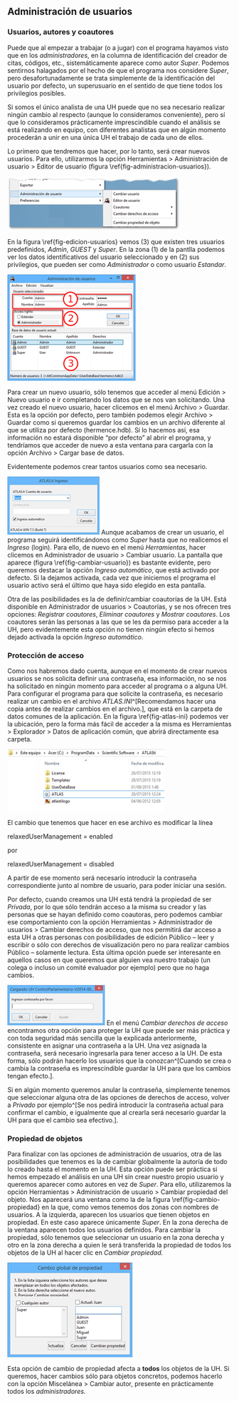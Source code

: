## Administración de usuarios

### Usuarios, autores y coautores

Puede que al empezar a trabajar (o a jugar) con el programa hayamos visto que en los *administradores*, en la columna de identificación del creador de citas, códigos, etc., sistemáticamente aparece como autor *Super*. Podemos sentirnos halagados por el hecho de que el programa nos considere *Super*, pero desafortunadamente se trata simplemente de la identificación del usuario por defecto, un superusuario en el sentido de que tiene todos los privilegios posibles.

Si somos el único analista de una UH puede que no sea necesario realizar ningún cambio al respecto (aunque lo consideramos conveniente), pero sí que lo consideramos prácticamente imprescindible cuando el análisis se está realizando en equipo, con diferentes analistas que en algún momento procederán a unir en una única UH el trabajo de cada uno de ellos.

Lo primero que tendremos que hacer, por lo tanto, será crear nuevos usuarios. Para ello, utilizarmos la opción Herramientas &gt; Administración de usuario &gt; Editor de usuario (figura \ref{fig-administracion-usuarios}).

![Administración de usuarios\label{fig-administracion-usuarios}](images/image-162.png)

En la figura \ref{fig-edicion-usuarios} vemos (3) que existen tres usuarios predefinidos, *Admin*, *GUEST* y *Super*. En la zona (1) de la pantlla podemos ver los datos identificativos del usuario seleccionado y en (2) sus privilegios, que pueden ser como *Administrador* o como usuario *Estandar*.

![Edición de usuarios\label{fig-edicion-usuarios}](images/image-163.png)

Para crear un nuevo usuario, sólo tenemos que acceder al menú Edición &gt; Nuevo usuario e ir completando los datos que se nos van solicitando. Una vez creado el nuevo usuario, hacer clicemos en el menú Archivo &gt; Guardar. Esta es la opción por defecto, pero también podemos elegir Archivo &gt; Guardar como si queremos guardar los cambios en un archivo diferente al que se utiliza por defecto (hermence.hdb). Si lo hacemos así, esa información no estará disponible “por defecto” al abrir el programa, y tendríamos que acceder de nuevo a esta ventana para cargarla con la opción Archivo &gt; Cargar base de datos.

Evidentemente podemos crear tantos usuarios como sea necesario.

![Cambiar usuario\label{fig-cambiar-usuario}](images/image-164.png) Aunque acabamos de crear un usuario, el programa seguirá identificándonos como *Super* hasta que no realicemos el *Ingreso* (login). Para ello, de nuevo en el menú *Herramientas*, hacer clicemos en Administrador de usuario &gt; Cambiar usuario. La pantalla que aparece (figura \ref{fig-cambiar-usuario}) es bastante evidente, pero queremos destacar la opción *Ingreso automático*, que está activado por defecto. Si la dejamos activada, cada vez que iniciemos el programa el usuario activo será el último que haya sido elegido en esta pantalla.

Otra de las posibilidades es la de definir/cambiar coautorías de la UH. Está disponible en Administrador de usuarios &gt; Coautorías, y se nos ofrecen tres opciones: *Registrar coautores*, *Eliminar coautores* y *Mostrar coautores*. Los coautores serán las personas a las que se les da permiso para acceder a la UH, pero evidentemente esta opción no tienen ningún efecto si hemos dejado activada la opción *Ingreso automático*.

### Protección de acceso

Como nos habremos dado cuenta, aunque en el momento de crear nuevos usuarios se nos solicita definir una contraseña, esa información, no se nos ha solicitado en ningún momento para acceder al programa o a alguna UH. Para configurar el programa para que solicite la contraseña, es necesario realizar un cambio en el archivo *ATLAS.INI*^[Recomendamos hacer una copia antes de realizar cambios en el archivo.]*,* que está en la carpeta de datos comunes de la aplicación. En la figura \ref{fig-atlas-ini} podemos ver la ubicación, pero la forma más fácil de acceder a la misma es Herramientas &gt; Explorador &gt; Datos de aplicación común, que abrirá directamente esa carpeta.

![Archivo ATLAS.INI\label{fig-atlas-ini}](images/image-165.png)

El cambio que tenemos que hacer en ese archivo es modificar la línea

relaxedUserManagement = enabled

por

relaxedUserManagement = disabled

A partir de ese momento será necesario introducir la contraseña correspondiente junto al nombre de usuario, para poder iniciar una sesión.

Por defecto, cuando creamos una UH está tendrá la propiedad de ser *Privada*, por lo que sólo tendrán acceso a la misma su creador y las personas que se hayan definido como coautoras, pero podemos cambiar ese comportamiento con la opción Herramientas &gt; Adnministrador de usuarios &gt; Cambiar derechos de acceso, que nos permitirá dar acceso a esta UH a otras personas con posibilidades de edición Público – leer y escribir o sólo con derechos de visualización pero no para realizar cambios Público – solamente lectura. Esta última opción puede ser interesante en aquellos casos en que queremos que alguien vea nuestro trabajo (un colega o incluso un comité evaluador por ejemplo) pero que no haga cambios.

![Contraseña UH\label{fig-contraseña-UH}](images/image-166.png) En el menú *Cambiar derechos de acceso* encontramos otra opción para proteger la UH que puede ser más práctica y con toda seguridad más sencilla que la explicada anteriormente, consistente en asignar una contraseña a la UH. Una vez asignada la contraseña, será necesario ingresarla para tener acceso a la UH. De esta forma, sólo podrán hacerlo los usuarios que la conozcan^[Cuando se crea o cambia la contraseña es imprescindible guardar la UH para que los cambios tengan efecto.].

Si en algún momento queremos anular la contraseña, simplemente tenemos que seleccionar alguna otra de las opciones de derechos de acceso, volver a *Privado* por ejemplo^[Se nos pedirá introducir la contraseña actual para confirmar el cambio, e igualmente que al crearla será necesario guardar la UH para que el cambio sea efectivo.].

### Propiedad de objetos

Para finalizar con las opciones de administración de usuarios, otra de las posibilidades que tenemos es la de cambiar globalmente la autoría de todo lo creado hasta el momento en la UH. Esta opción puede ser práctica si hemos empezado el análisis en una UH sin crear nuestro propio usuario y queremos aparecer como autores en vez de *Super*. Para ello, utilizaremos la opción Herramientas &gt; Administración de usuario &gt; Cambiar propiedad del objeto. Nos aparecerá una ventana como la de la figura \ref{fig-cambio-propiedad} en la que, como vemos tenemos dos zonas con nombres de usuarios. A la izquierda, aparecen los usuarios que tienen objetos en propiedad. En este caso aparece únicamente *Super*. En la zona derecha de la ventana aparecen todos los usuarios definidos. Para cambiar la propiedad, sólo tenemos que seleccionar un usuario en la zona derecha y otro en la zona derecha a quien le será transferida la propiedad de todos los objetos de la UH al hacer clic en *Cambiar propiedad.*

![Cambio global de propiedad de objetos\label{fig-cambio-propiedad}](images/image-167.png)

Esta opción de cambio de propiedad afecta a **todos** los objetos de la UH. Si queremos, hacer cambios sólo para objetos concretos, podemos hacerlo con la opción Miscelánea &gt; Cambiar autor, presente en prácticamente todos los *administradores.*
